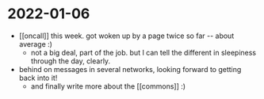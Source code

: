 # 2022-01-06

- [[oncall]] this week. got woken up by a page twice so far -- about average :)
  - not a big deal, part of the job. but I can tell the different in sleepiness through the day, clearly.
- behind on messages in several networks, looking forward to getting back into it!
  - and finally write more about the [[commons]] :)